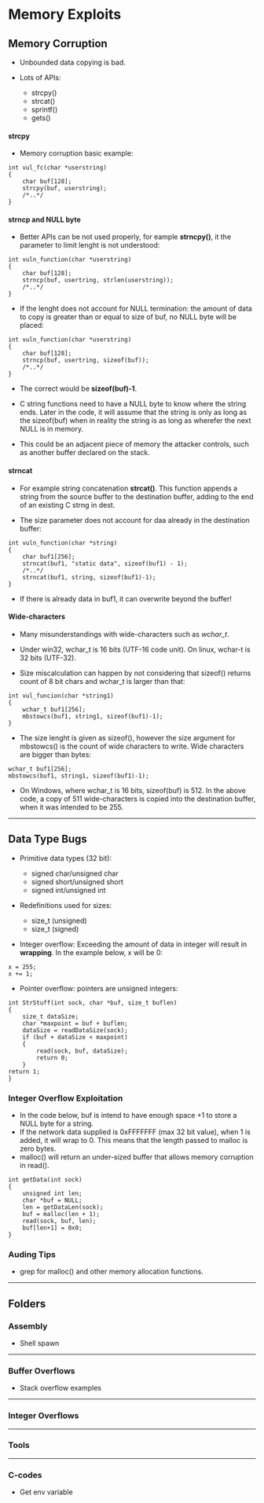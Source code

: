 # Memory Exploits

## Memory Corruption

* Unbounded data copying is bad.


* Lots of APIs:	
	- strcpy()
	- strcat()
	- sprintf()
	- gets()

#### strcpy

* Memory corruption basic example:

```
int vul_fc(char *userstring)
{
    char buf[128];
    strcpy(buf, userstring);
    /*..*/
}
```

#### strncp and NULL byte

* Better APIs can be not used properly, for eample **strncpy()**, it the parameter to limit lenght is not understood:

```
int vuln_function(char *userstring)
{
	char buf[128];
	strncp(buf, usertring, strlen(userstring));
	/*..*/
}
```

* If the lenght does not account for NULL termination: the amount of data to copy is greater than or equal to size of buf, no NULL byte will be placed:

```
int vuln_function(char *userstring)
{
	char buf[128];
	strncp(buf, usertring, sizeof(buf));
	/*..*/
}
```

* The correct would be **sizeof(buf)-1**.

* C string functions need to have a NULL byte to know where the string ends. Later in the code, it will assume that the string is only as long as the sizeof(buf) when in reality the string is as long as wherefer the next NULL is in memory.

* This could be an adjacent piece of memory the attacker controls, such as another buffer declared on the stack.

#### strncat

* For example string concatenation **strcat()**. This function appends a string from the source buffer to the destination buffer, adding to the end of an existing C strng in dest.

* The size parameter does not account for daa already in the destination buffer:

```
int vuln_function(char *string)
{
	char buf1[256];
	strncat(buf1, "static data", sizeof(buf1) - 1);
	/*..*/
	strncat(buf1, string, sizeof(buf1)-1);
}
```

* If there is already data in buf1, it can overwrite beyond the buffer!

#### Wide-characters

* Many misunderstandings with wide-characters such as *wchar_t*.

* Under win32, wchar_t is 16 bits (UTF-16 code unit). On linux, wchar-t is 32 bits (UTF-32).

* Size miscalculation can happen by not considering that sizeof() returns count of 8 bit chars and wchar_t is larger than that:

```
int vul_funcion(char *string1)
{
	wchar_t buf1[256];
	mbstowcs(buf1, string1, sizeof(buf1)-1);
}
```

* The size lenght is given as sizeof(), however the size argument for mbstowcs() is the count of wide characters to write. Wide characters are bigger than bytes:

```
wchar_t buf1[256];
mbstowcs(buf1, string1, sizeof(buf1)-1);
```

* On Windows, where wchar_t is 16 bits, sizeof(buf) is 512. In the above code, a copy of 511 wide-characters is copied into the destination buffer, when it was intended to be 255.

----

## Data Type Bugs

* Primitive data types (32 bit):
	- signed char/unsigned char
	- signed short/unsigned short
	- signed int/unsigned int

* Redefinitions used for sizes:
	- size_t (unsigned)
	- size_t (signed)

* Integer overflow: Exceeding the amount of data in integer will result in **wrapping**. In the example below, x will be 0:

```
x = 255;
x += 1;
```

* Pointer overflow: pointers are unsigned integers:

```
int StrStuff(int sock, char *buf, size_t buflen)
{
	size_t dataSize;
	char *maxpoint = buf + buflen;
	dataSize = readDataSize(sock);
	if (buf + dataSize < maxpoint)
	{
		read(sock, buf, dataSize);
		return 0;
	}
return 1;
}
```

### Integer Overflow Exploitation 

* In the code below, buf is intend to have enough space +1 to store a NULL byte for a string. 
* If the network data supplied is 0xFFFFFFF (max 32 bit value), when 1 is added, it will wrap to 0. This means that the length passed to malloc is zero bytes. 
* malloc() will return an under-sized buffer that allows memory corruption in read().

```
int getData(int sock)
{
	unsigned int len;
	char *buf = NULL;
	len = getDataLen(sock);
	buf = malloc(len + 1);
	read(sock, buf, len);
	buf[len+1] = 0x0;
}

```

### Auding Tips

* grep for malloc() and other memory allocation functions.

---------------------------

## Folders

### Assembly

- Shell spawn


----
### Buffer Overflows

- Stack overflow examples

----
### Integer Overflows

---
### Tools

---
### C-codes

- Get env variable
